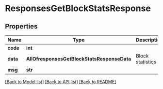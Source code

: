# ResponsesGetBlockStatsResponse

## Properties
Name | Type | Description | Notes
------------ | ------------- | ------------- | -------------
**code** | **int** |  | [optional] 
**data** | **AllOfresponsesGetBlockStatsResponseData** | Block statistics | [optional] 
**msg** | **str** |  | [optional] 

[[Back to Model list]](../README.md#documentation-for-models) [[Back to API list]](../README.md#documentation-for-api-endpoints) [[Back to README]](../README.md)

